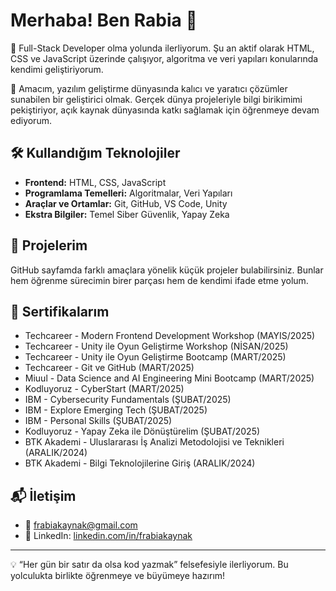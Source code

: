 # Merhaba! Ben Rabia 👋

🚀 Full-Stack Developer olma yolunda ilerliyorum. Şu an aktif olarak HTML, CSS ve JavaScript üzerinde çalışıyor, algoritma ve veri yapıları konularında kendimi geliştiriyorum.

🎯 Amacım, yazılım geliştirme dünyasında kalıcı ve yaratıcı çözümler sunabilen bir geliştirici olmak. Gerçek dünya projeleriyle bilgi birikimimi pekiştiriyor, açık kaynak dünyasında katkı sağlamak için öğrenmeye devam ediyorum.

## 🛠️ Kullandığım Teknolojiler

- **Frontend:** HTML, CSS, JavaScript
- **Programlama Temelleri:** Algoritmalar, Veri Yapıları
- **Araçlar ve Ortamlar:** Git, GitHub, VS Code, Unity
- **Ekstra Bilgiler:** Temel Siber Güvenlik, Yapay Zeka

## 📂 Projelerim

GitHub sayfamda farklı amaçlara yönelik küçük projeler bulabilirsiniz. Bunlar hem öğrenme sürecimin birer parçası hem de kendimi ifade etme yolum.

## 📜 Sertifikalarım

* Techcareer - Modern Frontend Development Workshop (MAYIS/2025)
* Techcareer - Unity ile Oyun Geliştirme Workshop (NİSAN/2025)
* Techcareer - Unity ile Oyun Geliştirme Bootcamp (MART/2025)
*  Techcareer - Git ve GitHub (MART/2025)
* Miuul - Data Science and AI Engineering Mini Bootcamp (MART/2025)
* Kodluyoruz - CyberStart (MART/2025)
* IBM - Cybersecurity Fundamentals (ŞUBAT/2025)
* IBM - Explore Emerging Tech (ŞUBAT/2025)
* IBM - Personal Skills (ŞUBAT/2025)
* Kodluyoruz - Yapay Zeka ile Dönüştürelim (ŞUBAT/2025)
* BTK Akademi - Uluslararası İş Analizi Metodolojisi ve Teknikleri (ARALIK/2024)
* BTK Akademi - Bilgi Teknolojilerine Giriş (ARALIK/2024)


## 📬 İletişim

- 📧 frabiakaynak@gmail.com
- 💼 LinkedIn: [linkedin.com/in/frabiakaynak](https://www.linkedin.com/in/rabia-k-0a4604314/) 
---

💡 “Her gün bir satır da olsa kod yazmak” felsefesiyle ilerliyorum. Bu yolculukta birlikte öğrenmeye ve büyümeye hazırım!
